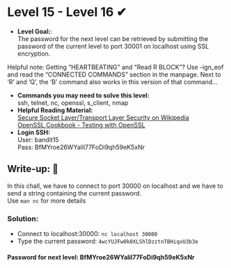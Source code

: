 # Level 15 - Level 16 ✔
- **Level Goal:**:<br>
The password for the next level can be retrieved by submitting the password of the current level to port 30001 on localhost using SSL encryption.

Helpful note: Getting “HEARTBEATING” and “Read R BLOCK”? Use -ign_eof and read the “CONNECTED COMMANDS” section in the manpage. Next to ‘R’ and ‘Q’, the ‘B’ command also works in this version of that command…<br>
- **Commands you may need to solve this level:**<br>
ssh, telnet, nc, openssl, s_client, nmap<br>
- **Helpful Reading Material:** <br>
[Secure Socket Layer/Transport Layer Security on Wikipedia](https://en.wikipedia.org/wiki/Secure_Socket_Layer)<br>
[OpenSSL Cookbook - Testing with OpenSSL](https://www.feistyduck.com/library/openssl-cookbook/online/ch-testing-with-openssl.html)<br>                                             
- **Login SSH:**<br>
User: bandit15<br>
Pass: BfMYroe26WYalil77FoDi9qh59eK5xNr<br>
## Write-up: 📝<br>
In this chall, we have to connect to port 30000 on localhost and we have to send a string containing the current password. <br>
Use `man nc` for more details
### Solution:<br>
- Connect to localhost:30000: `nc localhost 30000`
- Type the current password: `4wcYUJFw0k0XLShlDzztnTBHiqxU3b3e`
#### Password for next level: BfMYroe26WYalil77FoDi9qh59eK5xNr 

